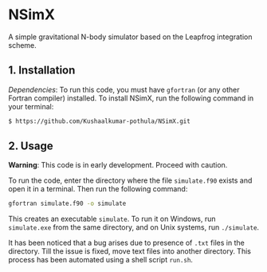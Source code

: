 # NSimX
A simple gravitational N-body simulator based on the Leapfrog integration scheme.

## 1. Installation
*Dependencies*: To run this code, you must have ```gfortran``` (or any other Fortran compiler) installed.
To install NSimX, run the following command in your terminal:
```bash
$ https://github.com/Kushaalkumar-pothula/NSimX.git
```

## 2. Usage
**Warning**: This code is in early development. Proceed with caution.

To run the code, enter the directory where the file ```simulate.f90``` exists and open it in a terminal. Then run the following command:
```bash
gfortran simulate.f90 -o simulate
```
This creates an executable ```simulate```. To run it on Windows, run ```simulate.exe``` from the same directory, and on Unix systems, run ```./simulate```.

It has been noticed that a bug arises due to presence of ```.txt``` files in the directory. Till the issue is fixed, move text files into another directory. This process has been automated using a shell script ```run.sh```.
